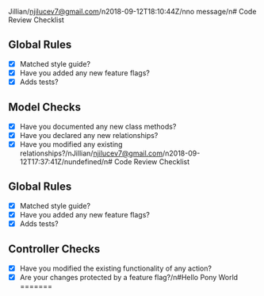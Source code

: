 Jillian/njilucev7@gmail.com/n2018-09-12T18:10:44Z/nno message/n# Code Review Checklist
## Global Rules
- [x] Matched style guide?
- [x] Have you added any new feature flags?
- [x] Adds tests?
## Model Checks
- [x] Have you documented any new class methods?
- [x] Have you declared any new relationships?
- [x] Have you modified any existing relationships?/nJillian/njilucev7@gmail.com/n2018-09-12T17:37:41Z/nundefined/n# Code Review Checklist
## Global Rules
- [x] Matched style guide?
- [x] Have you added any new feature flags?
- [x] Adds tests?
## Controller Checks
- [x] Have you modified the existing functionality of any action?
- [x] Are your changes protected by a feature flag?/n#Hello Pony World
=======
